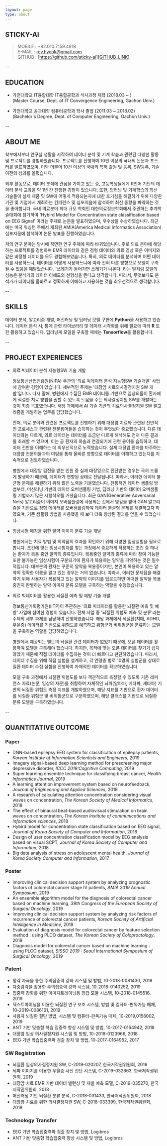 ```yaml
---
layout: page
type: about
---
```


## STICKY-AI
> MOBILE : +82.010.7159.4918  
> E-MAIL : rev.hyeok@gmail.com  
> GITHUB : [https://github.com/sticky-ai][GITHUB_LINK] 

[GITHUB_LINK]: https://github.com/sticky-ai  

--

## EDUCATION
* 가천대학교 IT융합대학 IT융합공학과 석사과정 재학 (2018.03 ~ )  
(Master Course, Dept. of IT Convergence Engineering, Gachon Univ.)

* 가천대학교 공과대학 컴퓨터공학과 학사 졸업 (2011.03 ~ 2018.02)  
(Bachelor's Degree, Dept. of Computer Engineering, Gachon Univ.)

--

## ABOUT ME

학부에서부터 연구실 생활을 시작하여 데이터 분석 및 기계 학습과 관련된 다양한 활동 및 프로젝트를 경험하였습니다. 프로젝트를 진행하며 10편 이상의 국내외 논문과 포스터를 발표하였으며, 이와 더불어 10건 이상의 국내외 특허 출원 및 등록, SW등록, 기술이전의 성과를 올렸습니다. 

외부 활동으로, 데이터 분석에 관심을 가지고 있는 중, 고등학생들에게 R언어 기반의 데이터 분석 교육을 약 1년 간 진행한 경험이 있습니다. 또한, 딥러닝 및 기계학습의 최신 기술들이 실제 제품 및 SW에 어떻게 적용되는지에 대한 호기심을 해결하기 위해 다양한 기관 및 기업에서 개최하는 컨퍼런스 및 심포지움에 참석하여 최신 동향을 파악하는 것을 좋아합니다. 국내 의료분야 최대 규모 학회인 대한의료정보학회에서 주관하는 추계학술대회에 참가하여 'Hybird Model for Concentration state classification based on EEG Signal' 이라는 주제로 논문을 발표하였으며, 우수상을 수상하였습니다. 최근에는 미국 워싱턴 주에서 개최된 AMIA(America Medical Informatics Association) 심포지움에 참석하여 논문 발표를 진행하였습니다. 

저의 연구 분야는 당시에 직면한 연구 주제에 따라 바뀌었습니다. 주로 의료 분야에 해당하는 프로젝트를 경험하며 EMR 데이터와 같은 정형 데이터와 의료 영상 혹은 이미지와 같은 비정형 데이터를 모두 경험해보았습니다. 특히, 의료 데이터를 분석하며 어떤 데이터를 사용하느냐, 데이터를 어떻게 사용하느냐에 따라 전혀 다른 방향으로 모델이 구축될 수 있음을 깨달았습니다. '쓰레기가 들어가면 쓰레기가 나온다' 라는 말처럼 모델의 성능은 분석가의 데이터 이해도와 선형성을 띈다고 생각합니다. 따라서, 무엇보다도 분석가가 데이터를 올바르고 정확하게 이해하고 사용하는 것을 최우선적으로 생각합니다.


--

## SKILLS

데이터 분석, 알고리즘 개발, 머신러닝 및 딥러닝 모델 구현에 **Python**을 사용하고 있습니다. 데이터 분석 시, 통계 관련 라이브러리 및 데이터 시각화를 위해 필요에 따라 **R** 또한 활용하고 있습니다. 딥러닝계 모델을 구축할 때에는 **Tensorflow**를 활용합니다.


--

## PROJECT EXPERIENCES

* 의료 빅데이터 분석 지능형SW 기술 개발

	정보통신산업진흥원(NIPA) 주관의 '의료 빅데이터 분석 지능형SW 기술개발' 사업에 참여한 경험이 있습니다. 세부적인 주제는 '대장암 치료의사결정지원 SW 개발'입니다. 다시 말해, 병원에서 수집된 EMR 데이터를 기반으로 임상의들이 환자에게 적절한 치료 방법을 권할 수 있도록 도움을 주는 의사결정지원 SW를 개발하는 것이 최종 목표였습니다. 해당 과제에서 AI 기술 기반의 치료의사결정지원 SW 알고리즘을 개발하는 업무를 담당했습니다. 

	먼저, 의료 분야와 관련된 프로젝트를 진행하기 위해 대장암 치료와 관련된 전반적인 프로세스과 관련된 전문용어들을 습득하는 것이 무엇보다 중요했습니다. 다른 데이터와는 다르게, 의료 데이터는 데이터를 조금만 다르게 해석해도 전혀 다른 결과를 초래할 수 있으며, 이는 곧 환자의 목숨과 연결되기에 관련 용어를 습득하고, 데이터 전반을 이해하는 데 최우선적으로 노력했습니다. 실제 대장암 환자를 마주하는 대장암 전문의들과의 미팅을 통해 올바른 방향으로 데이터를 이해하고 있는지를 지속적으로 검토하였습니다.

	병원에서 대장암 검진을 받는 인원 중 실제 대장암으로 진단받는 경우는 극히 드물게 발생하기 때문에, 데이터가 편향된 상태로 전달됩니다. 따라서, 이러한 데이터 불균형 문제를 해결하기 위해 많은 노력을 기울였습니다. 전통적인 데이터 샘플링 방법부터, 머신러닝 기반의 데이터 오버샘플링 기법, 딥러닝 기반의 데이터 오버샘플링 기법까지 많은 시행착오를 거쳤습니다. 최근 GAN(Generative Adversarial Nets) 알고리즘이 이미지 오버샘플링에 사용되는 것에서 영감을 받아 GAN 알고리즘을 기반으로 정형 데이터를 오버샘플링하여 데이터 불균형 문제를 해결하고자 하였으며, 기존 샘플링 방법을 사용했을 때 보다 더욱 향상된 결과를 얻을 수 있었습니다.

* 임상시험 매칭을 위한 알약 이미지 분류 기술 개발

	병원에서는 치료 방법 및 의약품의 효과를 확인하기 위해 다양한 임상실험을 필요로 합니다. 조건에 맞는 임상시험자를 찾는 과정에서 중요하게 작용하는 조건 중 하나는 환자가 복용 중인 알약의 종류입니다. 복용중인 알약의 종류에 따라 참여 가능한 또한 불가능한 임상시험이 구분되기에 환자가 복용하는 알약을 파악하는 것은 필수적입니다. 대부분의 환자는 꾸준히 알약을 복용중이지만, 본인이 복용하고 있는 알약의 정확한 이름을 알고 있는 경우는 거의 없습니다. 따라서, 이러한 문제점을 해결하기 위해 사용자가 복용하고 있는 알약의 이미지를 업로드하면 어떠한 알약을 복용 중인지 판별하는 알약 이미지 분류 모델을 구축하는 역할을 수행했습니다. 

* 의료 빅데이터를 활용한 뇌질환 예측 및 예방 기술 개발

	정보통신기획평가원(IITP)이 주관하는 '의료 빅데이터를 활용한 뇌질환 예측 및 예방' 사업에 참여한 경험이 있습니다. 전체 사업 중 '뇌질환 위험도 예측 및 분류'라는 주제의 세부 과제를 담당하여 진행하였습니다. 해당 과제에서 뇌질환(치매, ADHD, 우울증) 데이터를 기반으로 위험도를 예측하고 위험군과 비위험군을 분류하는 모델을 구축하는 역할을 담당하였습니다. 

	병원에서 제공되는 별도의 뇌질환 관련 데이터가 없었기 때문에, 오픈 데이터를 활용하여 모델을 구축해야 했습니다. 하지만, 목적에 맞는 오픈 데이터를 찾기가 쉽지 않았기 때문에 직접 데이터를 수집하는 것이 더 빠르다고 판단하였습니다. 따라서, 데이터 수집을 위해 직접 실험을 설계하고, 각 연령층 별로 10명의 실험군을 상대로 질환 데이터 수집 실험을 진행하여 자체적인 데이터를 확보하였습니다. 

	모델 구축 과정에서 뇌질환 위험도를 보다 객관적으로 측정할 수 있도록 기존 레퍼런스 자료(논문, 임상의 자문)를 취합하여 자체적인 뇌파(알파파, 베타파, 세타파) 기반의 뇌질환 위험도 측정 지표를 개발하였으며, 해당 지표를 기반으로 환자 데이터를 뇌질환 위험군 및 비위험군으로 구분하였으며, 해당 클래스를 기반으로 뇌질환 분류 모델을 구축하였습니다.

--

## QUANTITATIVE OUTCOME

### Paper

* DNN-based epilepsy EEG system for classification of epilepsy patients, _Korean Institute of Information Scientists and Engineers_, 2019
* Imagery signal-based deep learning method for prescreening major depressive disorder, _ICCC 2019:Cognitive Computing_, 2019
* Super learning ensemble technique for classifying breast cancer, _Health Informatics Journal_, 2019
* A learning attention improvement system based on neurofeedback, _Journal of Engineering and Applied Sciences_, 2018
* A research of calculating attention concentration considering visual waves on concentration, _The Korean Society of Medical Informatics_, 2018
* The effect of binaural beat-based audiovisual stimulation on brain waves on concentration, _The Korean Institute of communications and Information sciences_, 2018
* Hybird model for concentration state classification based on EEG signal, _Journal of Korea Society of Computer and Information_, 2018
* Design of user concentration classification model by EEG analysis based on visual SCPT, _Journal of Korea Society of Computer and Information_, 2018
* Big data analysis of stress on adolescent mental health, _Journal of Korea Society Computer and Information_, 2017

### Poster

* Improving clinical decision support system by analyzing prognostic factors of colorectal cancer stage IV patients, _AMIA 2019 Annual Symposium_, 2019
* An ensemble algorithm model for the diagnosis of colorectal cancer based on machine learning, _39th Congress of the European Society of Surgical Oncology_, 2019
* Improving clinical decision support system by analyzing risk factors of recurrence of colorectal cancer patients, _Korean Society of Artificial Intelligence in Medicine_, 2019
* Evaluation of diagnosis model for colorectal cancer by feature selection method : using PLCO dataset, _The Korean Society of Coloproctology_, 2019
* Diagnosis model for colorectal cancer based on machine learning : using PLCO dataset, _SISSO 2019 : Seoul International Symposium of Surgical Oncology_, 2019

### Patent

* 청각 자극을 통한 주의집중력 강화 시스템 및 방법, 10-2018-0081430, 2019
* 다중감각을 활용한 주의집중력 강화 시스템, 10-2018-0140252, 2019
* 집중력 강화를 위한 이미지트레이닝용 장갑 모듈 시스템, 10-2018-0145516, 2019
* 텍스트마이닝을 이용한 뇌질환 연구 보조 시스템, 방법 및 컴퓨터-판독가능 매체, 10-2019-0086161, 2019
* 사용자 뇌질환 질단 방법, 시스템 및 컴퓨터-판독가능 매체, 10-2019,0158002, 2019
* ANT 기반 맞춤형 학습 집중력 향상 시스템 및 방법, 10-2017-0164942, 2018
* 대장암 임상 의사결정지원 시스템 및 방법, 10-2018-0123966, 2018
* EEG 기반 학습집중력파 검출 장치 및 방법, 10-2017-0164952, 2017

### SW Registration

* 뇌질환 임상의사결정지원 SW, C-2019-020207, 한국저작권위원회, 2019
* 뇌파 이미지를 이용한 우울증 사전 진단 시스템, C-2019-032863,  한국저작권위원회, 2019
* 대장암 치료 EMR 기반 데이터 밸런싱 및 재발 예측 모델, C-2019-035270, 한국저작권위원회, 2018
* 머신러닝 기반 뇌질환 분류 분석, C-2018-031433,  한국저작권위원회, 2018
* 대장암 치료를 위한 의사결정지원 SW, C-2018-033399,  한국저작권위원회, 2018

### Technology Transfer

* EEG 기반 학습집중력파 검출 장치 및 방법, Logibros
* ANT 기반 맞춤형 학습집중력 향상 시스템 및 방법, Logibros

